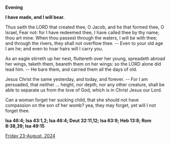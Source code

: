 **Evening**

**I have made, and I will bear.**
 
Thus saith the LORD that created thee, O Jacob, and he that formed thee, O Israel, Fear not: for I have redeemed thee, I have called thee by thy name; thou art mine. When thou passest through the waters, I will be with thee; and through the rivers, they shall not overflow thee. -- Even to your old age I am he; and even to hoar hairs will I carry you.
 
As an eagle stirreth up her nest, fluttereth over her young, spreadeth abroad her wings, taketh them, beareth them on her wings: so the LORD alone did lead him. -- He bare them, and carried them all the days of old.
 
Jesus Christ the same yesterday, and today, and forever. -- For I am persuaded, that neither ... height, nor depth, nor any other creature, shall be able to separate us from the love of God, which is in Christ Jesus our Lord.
 
Can a woman forget her sucking child, that she should not have compassion on the son of her womb? yea, they may forget, yet will I not forget thee.  

**Isa 46:4; Isa 43:1,2; Isa 46:4; Deut 32:11,12; Isa 63:9; Heb 13:8; Rom 8:38,39; Isa 49:15**

[Friday 23-August, 2024](https://t.me/daily_light)
